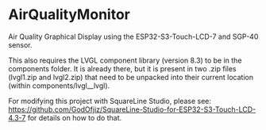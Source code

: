 # AirQualityMonitor
Air Quality Graphical Display using the ESP32-S3-Touch-LCD-7 and SGP-40 sensor.

This also requires the LVGL component library (version 8.3) to be in the components folder. It is already there, but it is present in two .zip files (lvgl1.zip and lvgl2.zip) that need to be unpacked into their current location (within components/lvgl__lvgl). 

For modifying this project with SquareLine Studio, please see: https://github.com/GodOfjiz/SquareLine-Studio-for-ESP32-S3-Touch-LCD-4.3-7 for details on how to do that.

